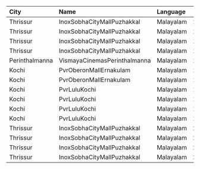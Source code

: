 | City           | Name                         | Language  |  Time | Type          | Price | Capacity | Booked |
| :------------- | :--------------------------- | :-------- | ----: | :------------ | ----: | -------: | -----: |
| Thrissur       | InoxSobhaCityMallPuzhakkal   | Malayalam | 16:00 | RoyalRecliner |  290₹ |        5 |      0 |
| Thrissur       | InoxSobhaCityMallPuzhakkal   | Malayalam | 16:00 | Royal         |  170₹ |        2 |      0 |
| Thrissur       | InoxSobhaCityMallPuzhakkal   | Malayalam | 16:00 | Club          |  170₹ |       76 |      0 |
| Thrissur       | InoxSobhaCityMallPuzhakkal   | Malayalam | 16:00 | Executive     |  130₹ |       13 |      0 |
| Perinthalmanna | VismayaCinemasPerinthalmanna | Malayalam | 16:00 | Platinum      |  100₹ |      111 |     58 |
| Kochi          | PvrOberonMallErnakulam       | Malayalam | 16:25 | Classic       |  129₹ |       36 |     18 |
| Kochi          | PvrOberonMallErnakulam       | Malayalam | 16:25 | ClassicPlus   |  160₹ |       81 |     54 |
| Kochi          | PvrLuluKochi                 | Malayalam | 19:40 | Classic       |  110₹ |       39 |     20 |
| Kochi          | PvrLuluKochi                 | Malayalam | 19:40 | ClassicPlus   |  140₹ |       91 |     57 |
| Kochi          | PvrLuluKochi                 | Malayalam | 19:40 | Prime         |  160₹ |       64 |     34 |
| Kochi          | PvrLuluKochi                 | Malayalam | 19:40 | Recliner      |  290₹ |        9 |      4 |
| Thrissur       | InoxSobhaCityMallPuzhakkal   | Malayalam | 22:30 | Club          |  170₹ |       71 |      0 |
| Thrissur       | InoxSobhaCityMallPuzhakkal   | Malayalam | 22:30 | Executive     |  130₹ |       12 |      0 |
| Thrissur       | InoxSobhaCityMallPuzhakkal   | Malayalam | 22:30 | RoyalRecliner |  290₹ |        2 |      0 |
| Thrissur       | InoxSobhaCityMallPuzhakkal   | Malayalam | 22:30 | Royal         |  170₹ |        3 |      0 |
